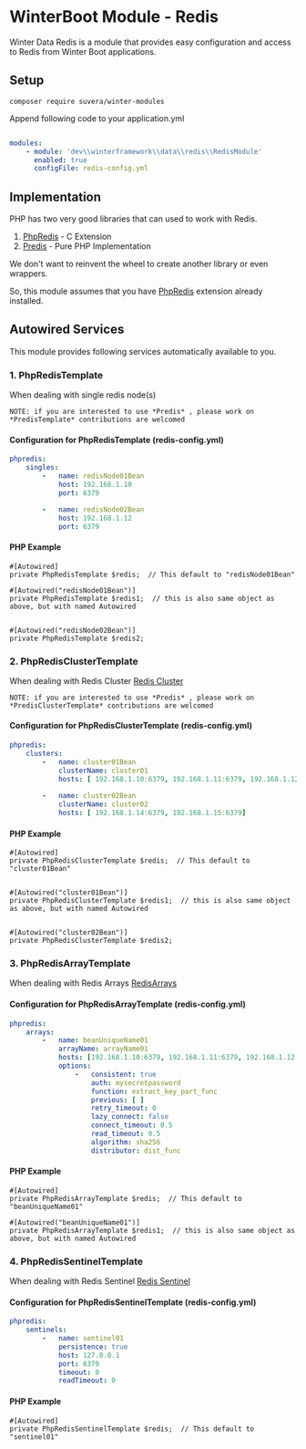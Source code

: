 # WinterBoot Module - Redis

Winter Data Redis is a module that provides easy configuration and access to Redis from Winter Boot applications.

## Setup

```shell
composer require suvera/winter-modules
```

Append following code to your application.yml

```yaml

modules:
    - module: 'dev\\winterframework\\data\\redis\\RedisModule'
      enabled: true
      configFile: redis-config.yml

```


## Implementation

PHP has two very good libraries that can used to work with Redis.

1. [PhpRedis](https://github.com/phpredis/phpredis) - C Extension
2. [Predis](https://github.com/predis/predis)  - Pure PHP Implementation


We don't want to reinvent the wheel to create another library or even wrappers.

So, this module assumes that you have [PhpRedis](https://github.com/phpredis/phpredis) extension already installed.


## Autowired Services

This module provides following services automatically available to you.

### 1. PhpRedisTemplate

When dealing with single redis node(s)

`NOTE: if you are interested to use *Predis* , please work on *PredisTemplate* contributions are welcomed`



#### Configuration for PhpRedisTemplate (redis-config.yml)

```yaml
phpredis:
    singles:
        -   name: redisNode01Bean
            host: 192.168.1.10
            port: 6379

        -   name: redisNode02Bean
            host: 192.168.1.12
            port: 6379

```


#### PHP Example

```phpt
#[Autowired]
private PhpRedisTemplate $redis;  // This default to "redisNode01Bean"

#[Autowired("redisNode01Bean")]
private PhpRedisTemplate $redis1;  // this is also same object as above, but with named Autowired


#[Autowired("redisNode02Bean")]
private PhpRedisTemplate $redis2;

```


### 2. PhpRedisClusterTemplate

When dealing with Redis Cluster [Redis Cluster](https://github.com/phpredis/phpredis/blob/develop/cluster.markdown#readme)

`NOTE: if you are interested to use *Predis* , please work on *PredisClusterTemplate* contributions are welcomed`



#### Configuration for PhpRedisClusterTemplate (redis-config.yml)

```yaml
phpredis:
    clusters:
        -   name: cluster01Bean
            clusterName: cluster01
            hosts: [ 192.168.1.10:6379, 192.168.1.11:6379, 192.168.1.12:6379]
        
        -   name: cluster02Bean
            clusterName: cluster02
            hosts: [ 192.168.1.14:6379, 192.168.1.15:6379]
```


#### PHP Example

```phpt
#[Autowired]
private PhpRedisClusterTemplate $redis;  // This default to "cluster01Bean"


#[Autowired("cluster01Bean")]
private PhpRedisClusterTemplate $redis1;  // this is also same object as above, but with named Autowired


#[Autowired("cluster02Bean")]
private PhpRedisClusterTemplate $redis2;

```



### 3. PhpRedisArrayTemplate

When dealing with Redis Arrays [RedisArrays](https://github.com/phpredis/phpredis/blob/develop/arrays.markdown#readme)



#### Configuration for PhpRedisArrayTemplate (redis-config.yml)

```yaml
phpredis:
    arrays:
        -   name: beanUniqueName01
            arrayName: arrayName01
            hosts: [192.168.1.10:6379, 192.168.1.11:6379, 192.168.1.12:6379],
            options:
                -   consistent: true
                    auth: mysecretpassword
                    function: extract_key_part_func
                    previous: [ ]
                    retry_timeout: 0
                    lazy_connect: false
                    connect_timeout: 0.5
                    read_timeout: 0.5
                    algorithm: sha256
                    distributor: dist_func
```


#### PHP Example

```phpt
#[Autowired]
private PhpRedisArrayTemplate $redis;  // This default to "beanUniqueName01"

#[Autowired("beanUniqueName01")]
private PhpRedisArrayTemplate $redis1;  // this is also same object as above, but with named Autowired

```


### 4. PhpRedisSentinelTemplate

When dealing with Redis Sentinel [Redis Sentinel](https://github.com/phpredis/phpredis/blob/develop/sentinel.markdown#readme)



#### Configuration for PhpRedisSentinelTemplate (redis-config.yml)

```yaml
phpredis:
    sentinels:
        -   name: sentinel01
            persistence: true
            host: 127.0.0.1
            port: 6379
            timeout: 0
            readTimeout: 0
```


#### PHP Example

```phpt
#[Autowired]
private PhpRedisSentinelTemplate $redis;  // This default to "sentinel01"

```
